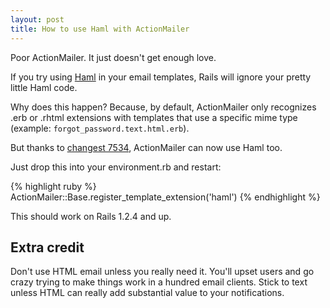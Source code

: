 ```yaml
--- 
layout: post
title: How to use Haml with ActionMailer
---
```

Poor ActionMailer. It just doesn't get enough love.

If you try using [Haml](http://haml.hamptoncatlin.com/) in your email templates, Rails will ignore your pretty little Haml code.

Why does this happen? Because, by default, ActionMailer only recognizes .erb or .rhtml extensions with templates that use a specific mime type (example: <code>forgot_password.text.html.erb</code>).

But thanks to [changest 7534](http://dev.rubyonrails.org/ticket/7534), ActionMailer can now use Haml too.

Just drop this into your environment.rb and restart:

{% highlight ruby %}
ActionMailer::Base.register_template_extension('haml')
{% endhighlight %}

This should work on Rails 1.2.4 and up.

<h2>Extra credit</h2>

Don't use HTML email unless you really need it. You'll upset users and go crazy trying to make things work in a hundred email clients. Stick to text unless HTML can really add substantial value to your notifications.
